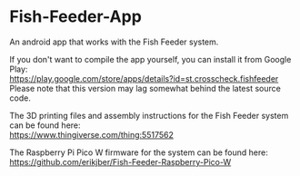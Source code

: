 # Fish-Feeder-App
An android app that works with the Fish Feeder system.   

If you don't want to compile the app yourself, you can install it from Google Play:  
https://play.google.com/store/apps/details?id=st.crosscheck.fishfeeder   
Please note that this version may lag somewhat behind the latest source code.  

The 3D printing files and assembly instructions for the Fish Feeder system can be found here:  
https://www.thingiverse.com/thing:5517562  

The Raspberry Pi Pico W firmware for the system can be found here:   
https://github.com/erikjber/Fish-Feeder-Raspberry-Pico-W
